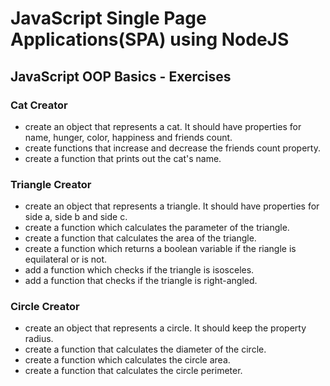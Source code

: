 # JavaScript Single Page Applications(SPA) using NodeJS
## JavaScript OOP Basics - Exercises

### Cat Creator
* create an object that represents a cat. It should have properties for name, hunger, color, happiness and friends count.
* create functions that increase and decrease the friends count property.
* create a function that prints out the cat's name.

### Triangle Creator
* create an object that represents a triangle. It should have properties for side a, side b and side c.
* create a function which calculates the parameter of the triangle.
* create a function that calculates the area of the triangle.
* create a function which returns a boolean variable if the riangle is equilateral or is not.
* add a function which checks if the triangle is isosceles.
* add a function that checks if the triangle is right-angled.

### Circle Creator
* create an object that represents a circle. It should keep the property radius.
* create a function that calculates the diameter of the circle.
* create a function which calculates the circle area.
* create a function that calculates the circle perimeter. 